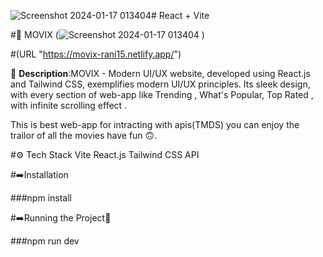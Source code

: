 ![Screenshot 2024-01-17 013404](https://github.com/rani151/movix/assets/150732920/13f49682-38b6-49eb-b0b3-bc5dab802660)# React + Vite

#🚀 MOVIX  (![Screenshot 2024-01-17 013404](https://github.com/rani151/movix/assets/150732920/e2276141-d4e2-4d8a-a562-66767c146ff0)
)


#(URL "https://movix-rani15.netlify.app/")

📖 **Description**:MOVIX - Modern UI/UX website, developed using React.js and Tailwind CSS, exemplifies modern UI/UX principles. Its sleek design, with every section of web-app like  Trending , What's Popular, Top Rated , with infinite scrolling effect .

This is best web-app for intracting with apis(TMDS) you can enjoy the trailor of all the movies have fun 🙃. 


#⚙️ Tech Stack
Vite
React.js
Tailwind CSS
API



#➡️Installation

###npm install

#➡️Running the Project🎉

###npm run dev 



